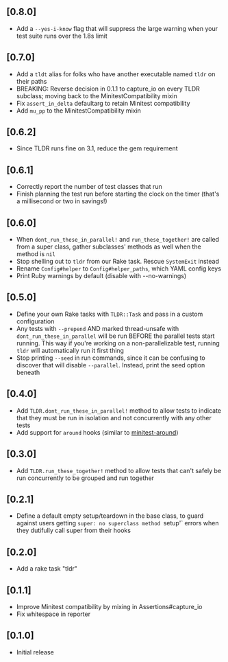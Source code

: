 ## [0.8.0]

* Add a `--yes-i-know` flag that will suppress the large warning when your test
suite runs over the 1.8s limit

## [0.7.0]

* Add a `tldt` alias for folks who have another executable named `tldr` on their
paths
* BREAKING: Reverse decision in 0.1.1 to capture_io on every TLDR subclass;
moving back to the MinitestCompatibility mixin
* Fix `assert_in_delta` defaultarg to retain Minitest compatibility
* Add `mu_pp` to the MinitestCompatibility mixin

## [0.6.2]

* Since TLDR runs fine on 3.1, reduce the gem requirement

## [0.6.1]

* Correctly report the number of test classes that run
* Finish planning the test run before starting the clock on the timer (that's
a millisecond or two in savings!)

## [0.6.0]

* When `dont_run_these_in_parallel!` and `run_these_together!` are called from a
super class, gather subclasses' methods as well when the method is `nil`
* Stop shelling out to `tldr` from our Rake task. Rescue `SystemExit` instead
* Rename `Config#helper` to `Config#helper_paths`, which YAML config keys
* Print Ruby warnings by default (disable with --no-warnings)

## [0.5.0]

* Define your own Rake tasks with `TLDR::Task` and pass in a custom configuration
* Any tests with `--prepend` AND marked thread-unsafe with `dont_run_these_in_parallel`
will be run BEFORE the parallel tests start running. This way if you're working
on a non-parallelizable test, running `tldr` will automatically run it first
thing
* Stop printing `--seed` in run commands, since it can be confusing to discover
that will disable `--parallel`. Instead, print the seed option beneath

## [0.4.0]

* Add `TLDR.dont_run_these_in_parallel!` method to allow tests to indicate that they
must be run in isolation and not concurrently with any other tests
* Add support for `around` hooks (similar to [minitest-around](https://github.com/splattael/minitest-around))

## [0.3.0]

* Add `TLDR.run_these_together!` method to allow tests that can't safely be run
concurrently to be grouped and run together

## [0.2.1]

* Define a default empty setup/teardown in the base class, to guard against
users getting `super: no superclass method `setup'` errors when they dutifully
call super from their hooks

## [0.2.0]

- Add a rake task "tldr"
## [0.1.1]

- Improve Minitest compatibility by mixing in Assertions#capture_io
- Fix whitespace in reporter

## [0.1.0]

- Initial release
